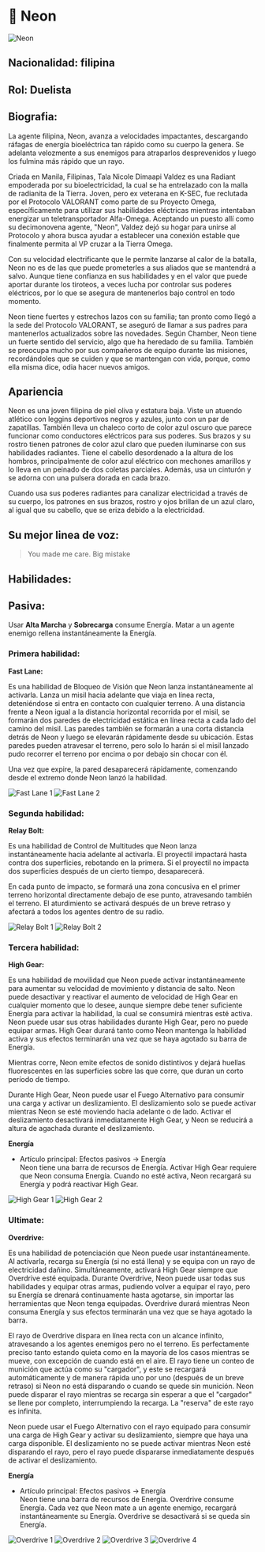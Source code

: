 # **🎇 Neon**

![Neon](https://static.wikia.nocookie.net/valorant/images/d/d0/Neon_icon.png/revision/latest/scale-to-width-down/1000?cb=20230523180744)

## **Nacionalidad: filipina**

## **Rol: Duelista**

## **Biografia:**

La agente filipina, Neon, avanza a velocidades impactantes, descargando ráfagas de energía bioeléctrica tan rápido como su cuerpo la genera. Se adelanta velozmente a sus enemigos para atraparlos desprevenidos y luego los fulmina más rápido que un rayo.

Criada en Manila, Filipinas, Tala Nicole Dimaapi Valdez es una Radiant empoderada por su bioelectricidad, la cual se ha entrelazado con la malla de radianita de la Tierra. Joven, pero ex veterana en K-SEC, fue reclutada por el Protocolo VALORANT como parte de su Proyecto Omega, específicamente para utilizar sus habilidades eléctricas mientras intentaban energizar un teletransportador Alfa-Omega. Aceptando un puesto allí como su decimonovena agente, "Neon", Valdez dejó su hogar para unirse al Protocolo y ahora busca ayudar a establecer una conexión estable que finalmente permita al VP cruzar a la Tierra Omega.

Con su velocidad electrificante que le permite lanzarse al calor de la batalla, Neon no es de las que puede prometerles a sus aliados que se mantendrá a salvo. Aunque tiene confianza en sus habilidades y en el valor que puede aportar durante los tiroteos, a veces lucha por controlar sus poderes eléctricos, por lo que se asegura de mantenerlos bajo control en todo momento.

Neon tiene fuertes y estrechos lazos con su familia; tan pronto como llegó a la sede del Protocolo VALORANT, se aseguró de llamar a sus padres para mantenerlos actualizados sobre las novedades. Según Chamber, Neon tiene un fuerte sentido del servicio, algo que ha heredado de su familia. También se preocupa mucho por sus compañeros de equipo durante las misiones, recordándoles que se cuiden y que se mantengan con vida, porque, como ella misma dice, odia hacer nuevos amigos.

## **Apariencia**

Neon es una joven filipina de piel oliva y estatura baja. Viste un atuendo atlético con leggins deportivos negros y azules, junto con un par de zapatillas. También lleva un chaleco corto de color azul oscuro que parece funcionar como conductores eléctricos para sus poderes. Sus brazos y su rostro tienen patrones de color azul claro que pueden iluminarse con sus habilidades radiantes. Tiene el cabello desordenado a la altura de los hombros, principalmente de color azul eléctrico con mechones amarillos y lo lleva en un peinado de dos coletas parciales. Además, usa un cinturón y se adorna con una pulsera dorada en cada brazo.

Cuando usa sus poderes radiantes para canalizar electricidad a través de su cuerpo, los patrones en sus brazos, rostro y ojos brillan de un azul claro, al igual que su cabello, que se eriza debido a la electricidad.

## **Su mejor linea de voz:**

> You made me care. Big mistake

## **Habilidades:**

## **Pasiva:**

Usar **Alta Marcha** y **Sobrecarga** consume Energía. Matar a un agente enemigo rellena instantáneamente la Energía.

### **Primera habilidad:**

**Fast Lane:**

Es una habilidad de Bloqueo de Visión que Neon lanza instantáneamente al activarla. Lanza un misil hacia adelante que viaja en línea recta, deteniéndose si entra en contacto con cualquier terreno. A una distancia frente a Neon igual a la distancia horizontal recorrida por el misil, se formarán dos paredes de electricidad estática en línea recta a cada lado del camino del misil. Las paredes también se formarán a una corta distancia detrás de Neon y luego se elevarán rápidamente desde su ubicación. Estas paredes pueden atravesar el terreno, pero solo lo harán si el misil lanzado pudo recorrer el terreno por encima o por debajo sin chocar con él.

Una vez que expire, la pared desaparecerá rápidamente, comenzando desde el extremo donde Neon lanzó la habilidad.

![Fast Lane 1](https://static.wikia.nocookie.net/valorant/images/5/56/Fast_Lane_Cast.png/revision/latest/scale-to-width-down/1000?cb=20230402125335)
![Fast Lane 2](https://static.wikia.nocookie.net/valorant/images/f/f1/Fast_Lane_Activation.png/revision/latest/scale-to-width-down/1000?cb=20230402125334)

### **Segunda habilidad:**

**Relay Bolt:**

Es una habilidad de Control de Multitudes que Neon lanza instantáneamente hacia adelante al activarla. El proyectil impactará hasta contra dos superficies, rebotando en la primera. Si el proyectil no impacta dos superficies después de un cierto tiempo, desaparecerá.

En cada punto de impacto, se formará una zona concusiva en el primer terreno horizontal directamente debajo de ese punto, atravesando también el terreno. El aturdimiento se activará después de un breve retraso y afectará a todos los agentes dentro de su radio.

![Relay Bolt 1](https://static.wikia.nocookie.net/valorant/images/6/60/Relay_Bolt_Cast.png/revision/latest/scale-to-width-down/1000?cb=20230402125332)
![Relay Bolt 2](https://static.wikia.nocookie.net/valorant/images/1/1e/Relay_Bolt_Activation.png/revision/latest/scale-to-width-down/1000?cb=20230402125330)

### **Tercera habilidad:**

**High Gear:**

Es una habilidad de movilidad que Neon puede activar instantáneamente para aumentar su velocidad de movimiento y distancia de salto. Neon puede desactivar y reactivar el aumento de velocidad de High Gear en cualquier momento que lo desee, aunque siempre debe tener suficiente Energía para activar la habilidad, la cual se consumirá mientras esté activa. Neon puede usar sus otras habilidades durante High Gear, pero no puede equipar armas. High Gear durará tanto como Neon mantenga la habilidad activa y sus efectos terminarán una vez que se haya agotado su barra de Energía.

Mientras corre, Neon emite efectos de sonido distintivos y dejará huellas fluorescentes en las superficies sobre las que corre, que duran un corto período de tiempo.

Durante High Gear, Neon puede usar el Fuego Alternativo para consumir una carga y activar un deslizamiento. El deslizamiento solo se puede activar mientras Neon se esté moviendo hacia adelante o de lado. Activar el deslizamiento desactivará inmediatamente High Gear, y Neon se reducirá a altura de agachada durante el deslizamiento.

**Energía**

- Artículo principal: Efectos pasivos → Energía  
  Neon tiene una barra de recursos de Energía. Activar High Gear requiere que Neon consuma Energía. Cuando no esté activa, Neon recargará su Energía y podrá reactivar High Gear.

![High Gear 1](https://static.wikia.nocookie.net/valorant/images/c/c5/High_Gear_Cast.png/revision/latest/scale-to-width-down/1000?cb=20230408155917)
![High Gear 2](https://static.wikia.nocookie.net/valorant/images/e/ec/High_Gear_Activation.png/revision/latest/scale-to-width-down/1000?cb=20230402125329)

### **Ultimate:**

**Overdrive:**

Es una habilidad de potenciación que Neon puede usar instantáneamente. Al activarla, recarga su Energía (si no está llena) y se equipa con un rayo de electricidad dañino. Simultáneamente, activará High Gear siempre que Overdrive esté equipada. Durante Overdrive, Neon puede usar todas sus habilidades y equipar otras armas, pudiendo volver a equipar el rayo, pero su Energía se drenará continuamente hasta agotarse, sin importar las herramientas que Neon tenga equipadas. Overdrive durará mientras Neon consuma Energía y sus efectos terminarán una vez que se haya agotado la barra.

El rayo de Overdrive dispara en línea recta con un alcance infinito, atravesando a los agentes enemigos pero no el terreno. Es perfectamente preciso tanto estando quieta como en la mayoría de los casos mientras se mueve, con excepción de cuando está en el aire. El rayo tiene un conteo de munición que actúa como su "cargador", y este se recargará automáticamente y de manera rápida uno por uno (después de un breve retraso) si Neon no está disparando o cuando se quede sin munición. Neon puede disparar el rayo mientras se recarga sin esperar a que el "cargador" se llene por completo, interrumpiendo la recarga. La "reserva" de este rayo es infinita.

Neon puede usar el Fuego Alternativo con el rayo equipado para consumir una carga de High Gear y activar su deslizamiento, siempre que haya una carga disponible. El deslizamiento no se puede activar mientras Neon esté disparando el rayo, pero el rayo puede dispararse inmediatamente después de activar el deslizamiento.

**Energía**

- Artículo principal: Efectos pasivos → Energía  
  Neon tiene una barra de recursos de Energía. Overdrive consume Energía. Cada vez que Neon mate a un agente enemigo, recargará instantáneamente su Energía. Overdrive se desactivará si se queda sin Energía.

![Overdrive 1](https://static.wikia.nocookie.net/valorant/images/2/27/Overdrive_Summon.png/revision/latest/scale-to-width-down/1000?cb=20230402125327)
![Overdrive 2](https://static.wikia.nocookie.net/valorant/images/7/7d/Overdrive_Equip.png/revision/latest/scale-to-width-down/1000?cb=20230402125325)
![Overdrive 3](https://static.wikia.nocookie.net/valorant/images/c/cb/Overdrive_Fire.png/revision/latest/scale-to-width-down/1000?cb=20230402125324)
![Overdrive 4](https://static.wikia.nocookie.net/valorant/images/b/b0/Overdrive_No_Ammo.png/revision/latest/scale-to-width-down/1000?cb=20230409035038)
